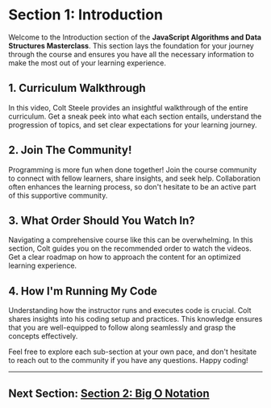 # Section 1: Introduction

Welcome to the Introduction section of the **JavaScript Algorithms and Data Structures Masterclass**. This section lays the foundation for your journey through the course and ensures you have all the necessary information to make the most out of your learning experience.

## 1. Curriculum Walkthrough

In this video, Colt Steele provides an insightful walkthrough of the entire curriculum. Get a sneak peek into what each section entails, understand the progression of topics, and set clear expectations for your learning journey.

## 2. Join The Community!

Programming is more fun when done together! Join the course community to connect with fellow learners, share insights, and seek help. Collaboration often enhances the learning process, so don't hesitate to be an active part of this supportive community.

## 3. What Order Should You Watch In?

Navigating a comprehensive course like this can be overwhelming. In this section, Colt guides you on the recommended order to watch the videos. Get a clear roadmap on how to approach the content for an optimized learning experience.

## 4. How I'm Running My Code

Understanding how the instructor runs and executes code is crucial. Colt shares insights into his coding setup and practices. This knowledge ensures that you are well-equipped to follow along seamlessly and grasp the concepts effectively.

Feel free to explore each sub-section at your own pace, and don't hesitate to reach out to the community if you have any questions. Happy coding!

---

## Next Section: [Section 2: Big O Notation](/section2-big-o-notation)

